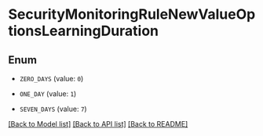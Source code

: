 # SecurityMonitoringRuleNewValueOptionsLearningDuration

## Enum

- `ZERO_DAYS` (value: `0`)

- `ONE_DAY` (value: `1`)

- `SEVEN_DAYS` (value: `7`)

[[Back to Model list]](../README.md#documentation-for-models) [[Back to API list]](../README.md#documentation-for-api-endpoints) [[Back to README]](../README.md)
